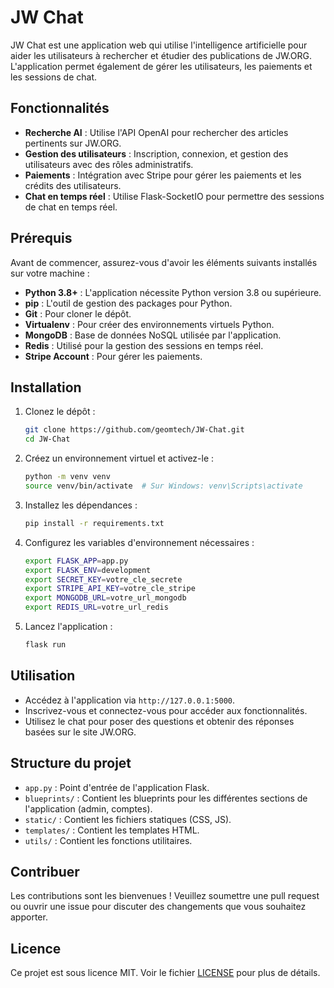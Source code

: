 # JW Chat

JW Chat est une application web qui utilise l'intelligence artificielle pour aider les utilisateurs à rechercher et étudier des publications de JW.ORG. L'application permet également de gérer les utilisateurs, les paiements et les sessions de chat.

## Fonctionnalités

- **Recherche AI** : Utilise l'API OpenAI pour rechercher des articles pertinents sur JW.ORG.
- **Gestion des utilisateurs** : Inscription, connexion, et gestion des utilisateurs avec des rôles administratifs.
- **Paiements** : Intégration avec Stripe pour gérer les paiements et les crédits des utilisateurs.
- **Chat en temps réel** : Utilise Flask-SocketIO pour permettre des sessions de chat en temps réel.

## Prérequis

Avant de commencer, assurez-vous d'avoir les éléments suivants installés sur votre machine :

- **Python 3.8+** : L'application nécessite Python version 3.8 ou supérieure.
- **pip** : L'outil de gestion des packages pour Python.
- **Git** : Pour cloner le dépôt.
- **Virtualenv** : Pour créer des environnements virtuels Python.
- **MongoDB** : Base de données NoSQL utilisée par l'application.
- **Redis** : Utilisé pour la gestion des sessions en temps réel.
- **Stripe Account** : Pour gérer les paiements.


## Installation

1. Clonez le dépôt :
    ```sh
    git clone https://github.com/geomtech/JW-Chat.git
    cd JW-Chat
    ```

2. Créez un environnement virtuel et activez-le :
    ```sh
    python -m venv venv
    source venv/bin/activate  # Sur Windows: venv\Scripts\activate
    ```

3. Installez les dépendances :
    ```sh
    pip install -r requirements.txt
    ```

4. Configurez les variables d'environnement nécessaires :
    ```sh
    export FLASK_APP=app.py
    export FLASK_ENV=development
    export SECRET_KEY=votre_cle_secrete
    export STRIPE_API_KEY=votre_cle_stripe
    export MONGODB_URL=votre_url_mongodb
    export REDIS_URL=votre_url_redis
    ```

5. Lancez l'application :
    ```sh
    flask run
    ```

## Utilisation

- Accédez à l'application via `http://127.0.0.1:5000`.
- Inscrivez-vous et connectez-vous pour accéder aux fonctionnalités.
- Utilisez le chat pour poser des questions et obtenir des réponses basées sur le site JW.ORG.

## Structure du projet

- `app.py` : Point d'entrée de l'application Flask.
- `blueprints/` : Contient les blueprints pour les différentes sections de l'application (admin, comptes).
- `static/` : Contient les fichiers statiques (CSS, JS).
- `templates/` : Contient les templates HTML.
- `utils/` : Contient les fonctions utilitaires.

## Contribuer

Les contributions sont les bienvenues ! Veuillez soumettre une pull request ou ouvrir une issue pour discuter des changements que vous souhaitez apporter.

## Licence

Ce projet est sous licence MIT. Voir le fichier [LICENSE](LICENSE) pour plus de détails.
